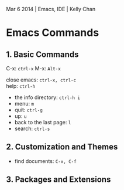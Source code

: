 Mar 6 2014 | Emacs, IDE | Kelly Chan
# Emacs Commands

## 1. Basic Commands

C-x: `ctrl-x`
M-x: `Alt-x`

close emacs: `ctrl-x, ctrl-c`  
help: `ctrl-h`  
- the info directory: `ctrl-h i`
- menu: `m`  
- quit: `ctrl-g`
- up: `u`
- back to the last page: `l`
- search: `ctrl-s`

## 2. Customization and Themes

- find documents: `C-x, C-f`

## 3. Packages and Extensions
